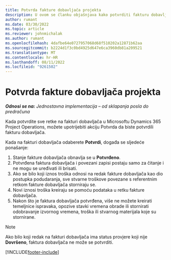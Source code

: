 ```yaml
---
title: Potvrda fakture dobavljača projekta
description: U ovom se članku objašnjava kako potvrditi fakturu dobavljača projekta u Microsoftu Dynamics 365 Project Operations i financijski učinak potvrde fakture dobavljača projekta.
author: rumant
ms.date: 03/30/2022
ms.topic: article
ms.reviewer: johnmichalak
ms.author: rumant
ms.openlocfilehash: 4dafbe64e0727957068d68f510202a12871b62aa
ms.sourcegitcommit: b2224d1f3c0bd4925d647e6ca3960db81a209521
ms.translationtype: MT
ms.contentlocale: hr-HR
ms.lasthandoff: 08/11/2022
ms.locfileid: "9261502"
---
```

# <a name="confirm-a-project-vendor-invoice"></a>Potvrda fakture dobavljača projekta

_**Odnosi se na:** Jednostavna implementacija – od sklapanja posla do predračuna_

Kada potvrdite sve retke na fakturi dobavljača u Microsoftu Dynamics 365 Project Operations, možete upotrijebiti akciju Potvrda da biste potvrdili fakturu dobavljača.

Kada na fakturi dobavljača odaberete **Potvrdi**, događa se sljedeće ponašanje:

1. Stanje fakture dobavljača obnavlja se u **Potvrđeno**.
2. Potvrđena faktura dobavljača i povezani zapisi postaju samo za čitanje i ne mogu se uređivati ili brisati.
3. Ako se bilo koji iznos troška odnosi na redak fakture dobavljača kao dio postupka podudaranja, sve stvarne troškove povezane s referentnim retkom fakture dobavljača storniraju se.
4. Novi iznosi troška kreiraju se pomoću podataka u retku fakture dobavljača.
5. Nakon što je faktura dobavljača potvrđena, više ne možete kreirati temeljnice ispravaka, opozive stavki vremena obrade ili stornirati odobravanje izvornog vremena, troška ili stvarnog materijala koje su stornirane.

> [!NOTE]
> Ako bilo koji redak na fakturi dobavljača ima status provjere koji nije **Dovršeno**, faktura dobavljača ne može se potvrditi.

[!INCLUDE[footer-include](../../includes/footer-banner.md)]
